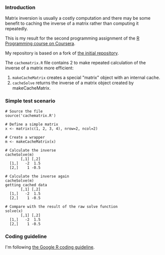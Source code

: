 ### Introduction

Matrix inversion is usually a costly computation and there may be some
benefit to caching the inverse of a matrix rather than computing it
repeatedly.

This is my result for the second programming assignment of the 
[R Programming course on Coursera](https://class.coursera.org/rprog-008).

My repository is based on a fork of 
[the initial repository](https://github.com/rdpeng/ProgrammingAssignment2).

The `cachematrix.R` file contains 2 to make repeated calculation of the 
inverse of a matrix more efficient:

1. `makeCacheMatrix` creates a special "matrix" object with an internal cache.
2. `cacheSolve` returns the inverse of a matrix object created by makeCacheMatrix.

### Simple test scenario

    # Source the file
    source('cachematrix.R')
    
    # Define a simple matrix
    x <- matrix(c(1, 2, 3, 4), nrow=2, ncol=2)

    # Create a wrapper
    m <- makeCacheMatrix(x)

    # Calculate the inverse
    cacheSolve(m)
           [,1] [,2]
      [1,]   -2  1.5
      [2,]    1 -0.5
  
    # Calculate the inverse again
    cacheSolve(m)
    getting cached data
           [,1] [,2]
      [1,]   -2  1.5
      [2,]    1 -0.5
    
    # Compare with the result of the raw solve function
    solve(x)
           [,1] [,2]
      [1,]   -2  1.5
      [2,]    1 -0.5


### Coding guideline

I'm following 
  [the Google R coding guideline](https://google-styleguide.googlecode.com/svn/trunk/Rguide.xml).

